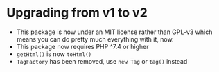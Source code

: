# Upgrading from v1 to v2

* This package is now under an MIT license rather than GPL-v3 which means you can do pretty much everything with it, now.
* This package now requires PHP ^7.4 or higher
* `getHtml()` is now `toHtml()`
* `TagFactory` has been removed, use `new Tag` or `tag()` instead
